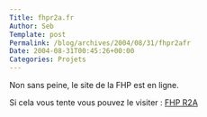 ```yaml
--- 
Title: fhpr2a.fr
Author: Seb
Template: post
Permalink: /blog/archives/2004/08/31/fhpr2afr
Date: 2004-08-31T00:45:26+00:00
Categories: Projets
--- 
```


Non sans peine, le site de la FHP est en ligne.

Si cela vous tente vous pouvez le visiter&nbsp;: [FHP R2A][1]

 [1]: http://www.fhpr2a.fr/portail "fr"